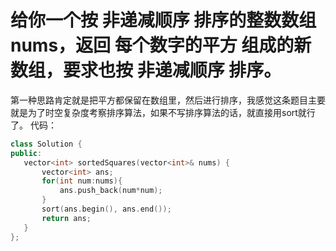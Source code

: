 # 给你一个按 非递减顺序 排序的整数数组 nums，返回 每个数字的平方 组成的新数组，要求也按 非递减顺序 排序。

 第一种思路肯定就是把平方都保留在数组里，然后进行排序，我感觉这条题目主要就是为了时空复杂度考察排序算法，如果不写排序算法的话，就直接用sort就行了。
 代码：
 ```c++
 class Solution {
public:
    vector<int> sortedSquares(vector<int>& nums) {
        vector<int> ans;
        for(int num:nums){
            ans.push_back(num*num);
        }
        sort(ans.begin(), ans.end());
        return ans;
    }
};

```